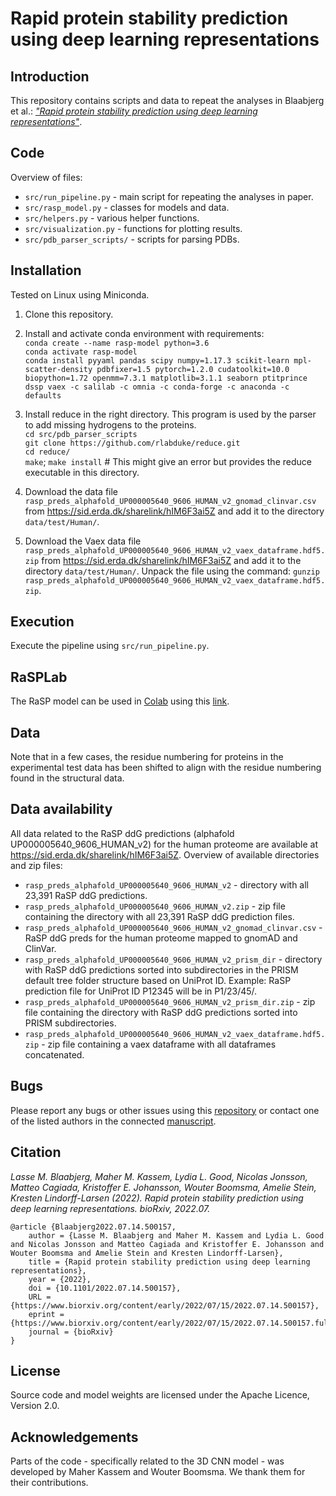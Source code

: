 # Rapid protein stability prediction using deep learning representations

## Introduction
This repository contains scripts and data to repeat the analyses in Blaabjerg et al.:
[*"Rapid protein stability prediction using deep learning representations"*](https://www.biorxiv.org/content/10.1101/2022.07.14.500157v1).

## Code
Overview of files:<br>
* `src/run_pipeline.py` - main script for repeating the analyses in paper.<br/>
* `src/rasp_model.py` - classes for models and data.<br/>
* `src/helpers.py` - various helper functions.<br/>
* `src/visualization.py` - functions for plotting results.<br/>
* `src/pdb_parser_scripts/` - scripts for parsing PDBs.<br/>

## Installation
Tested on Linux using Miniconda.

1. Clone this repository.

2. Install and activate conda environment with requirements:<br> 
`conda create --name rasp-model python=3.6`<br>
`conda activate rasp-model`<br>
`conda install pyyaml pandas scipy numpy=1.17.3 scikit-learn mpl-scatter-density pdbfixer=1.5 pytorch=1.2.0 cudatoolkit=10.0 biopython=1.72 openmm=7.3.1 matplotlib=3.1.1 seaborn ptitprince dssp vaex -c salilab -c omnia -c conda-forge -c anaconda -c defaults`

3. Install reduce in the right directory. This program is used by the parser to add missing hydrogens to the proteins.<br/>
`cd src/pdb_parser_scripts`<br/>
`git clone https://github.com/rlabduke/reduce.git` <br/>
`cd reduce/`<br/>
`make`; `make install` # This might give an error but provides the reduce executable in this directory.

4. Download the data file `rasp_preds_alphafold_UP000005640_9606_HUMAN_v2_gnomad_clinvar.csv` from https://sid.erda.dk/sharelink/hIM6F3ai5Z and add it to the directory `data/test/Human/`.

5. Download the Vaex data file `rasp_preds_alphafold_UP000005640_9606_HUMAN_v2_vaex_dataframe.hdf5.zip` from https://sid.erda.dk/sharelink/hIM6F3ai5Z and add it to the directory `data/test/Human/`. Unpack the file using the command: `gunzip rasp_preds_alphafold_UP000005640_9606_HUMAN_v2_vaex_dataframe.hdf5.zip`.

## Execution
Execute the pipeline using `src/run_pipeline.py`.

## RaSPLab
The RaSP model can be used in [Colab](https://colab.research.google.com/) using this [link](https://colab.research.google.com/github/KULL-Centre/_2022_ML-ddG-Blaabjerg/blob/main/RaSPLab.ipynb).

## Data 
Note that in a few cases, the residue numbering for proteins in the experimental test data has been shifted to align with the residue numbering found in the structural data.

## Data availability
All data related to the RaSP ddG predictions (alphafold UP000005640_9606_HUMAN_v2) for the human proteome are available at https://sid.erda.dk/sharelink/hIM6F3ai5Z. Overview of available directories and zip files:<br>
* `rasp_preds_alphafold_UP000005640_9606_HUMAN_v2` - directory with all 23,391 RaSP ddG predictions.<br/>
* `rasp_preds_alphafold_UP000005640_9606_HUMAN_v2.zip` - zip file containing the directory with all 23,391 RaSP ddG prediction files.<br/>
* `rasp_preds_alphafold_UP000005640_9606_HUMAN_v2_gnomad_clinvar.csv` - RaSP ddG preds for the human proteome mapped to gnomAD and ClinVar.<br/>
* `rasp_preds_alphafold_UP000005640_9606_HUMAN_v2_prism_dir` - directory with RaSP ddG predictions sorted into subdirectories in the PRISM default tree folder structure based on UniProt ID. Example: RaSP prediction file for UniProt ID P12345 will be in P1/23/45/.<br/>
* `rasp_preds_alphafold_UP000005640_9606_HUMAN_v2_prism_dir.zip` - zip file containing the directory with RaSP ddG predictions sorted into PRISM subdirectories.<br/>
* `rasp_preds_alphafold_UP000005640_9606_HUMAN_v2_vaex_dataframe.hdf5.zip` - zip file containing a vaex dataframe with all dataframes concatenated.<br/>

## Bugs
Please report any bugs or other issues using this [repository](https://github.com/KULL-Centre/_2022_ML-ddG-Blaabjerg) or contact one of the listed authors in the connected [manuscript](https://www.biorxiv.org/content/10.1101/2022.07.14.500157v1).

## Citation
*Lasse M. Blaabjerg, Maher M. Kassem, Lydia L. Good, Nicolas Jonsson, Matteo Cagiada, Kristoffer E. Johansson, Wouter Boomsma, Amelie Stein, Kresten Lindorff-Larsen (2022). Rapid protein stability prediction using deep learning representations. bioRxiv, 2022.07.*

```
@article {Blaabjerg2022.07.14.500157,
	author = {Lasse M. Blaabjerg and Maher M. Kassem and Lydia L. Good and Nicolas Jonsson and Matteo Cagiada and Kristoffer E. Johansson and Wouter Boomsma and Amelie Stein and Kresten Lindorff-Larsen},
	title = {Rapid protein stability prediction using deep learning representations},
	year = {2022},
	doi = {10.1101/2022.07.14.500157},
	URL = {https://www.biorxiv.org/content/early/2022/07/15/2022.07.14.500157},
	eprint = {https://www.biorxiv.org/content/early/2022/07/15/2022.07.14.500157.full.pdf},
	journal = {bioRxiv}
}
```

## License
Source code and model weights are licensed under the Apache Licence, Version 2.0.

## Acknowledgements
Parts of the code - specifically related to the 3D CNN model - was developed by Maher Kassem and Wouter Boomsma. We thank them for their contributions.

